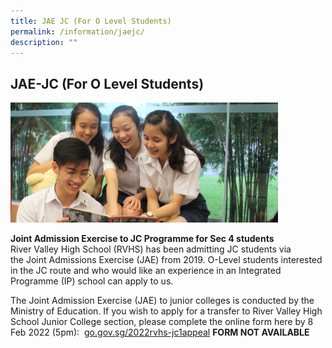 ```yaml
---
title: JAE JC (For O Level Students)
permalink: /information/jaejc/
description: ""
---
```

## JAE-JC (For O Level Students)

<img src="/images/IMG_46750-cropped.jpg" style="width:85%">

**Joint Admission Exercise to JC Programme for Sec 4 students**<br>
River Valley High School (RVHS) has been admitting JC students via the Joint Admissions Exercise (JAE) from 2019. O-Level students interested in the JC route and who would like an experience in an Integrated Programme (IP) school can apply to us. 

  

The Joint Admission Exercise (JAE) to junior colleges is conducted by the Ministry of Education. If you wish to apply for a transfer to River Valley High School Junior College section, please complete the online form here by 8 Feb 2022 (5pm):  [go.gov.sg/2022rvhs-jc1appeal](https://go.gov.sg/2022rvhs-jc1appeal) **FORM NOT AVAILABLE**